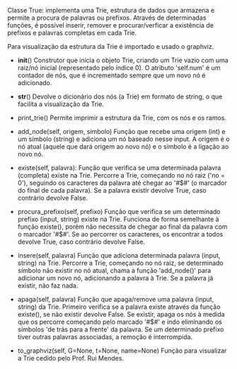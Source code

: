 Classe True: implementa uma Trie, estrutura de dados que armazena e permite a procura de palavras ou prefixos. Através de determinadas funções, é possível inserir, remover e procurar/verficar a existência de prefixos e palavras completas em cada Trie.

Para visualização da estrutura da Trie é importado e usado o graphviz.

*  __init__()
Construtor que inicia o objeto Trie, criando um Trie vazio com uma raiz/nó inicial (representado pelo índice 0). O atributo 'self.num' é um contador de nós, que é incrementado sempre que um novo nó é adicionado.

*  __str__()
Devolve o dicionário dos nós (a Trie) em formato de string, o que facilita a visualização da Trie.

* print_trie()
Permite imprimir a estrutura da Trie, com os nós e os ramos.

* add_node(self, origem, simbolo)
Função que recebe uma origem (int) e um símbolo (string) e adiciona um nó baseado nesse input.
A origem é o nó atual (aquele que dará origem ao novo nó) e o símbolo é a ligação ao novo nó.

* existe(self, palavra):
Função que verifica se uma determinada palavra (completa) existe na Trie.
Percorre a Trie, começando no nó raiz ('no = 0'), seguindo os caracteres da palavra até chegar ao '#$#' (o marcador do final de cada palavra). Se a palavra existir devolve True, caso contrário devolve False.

* procura_prefixo(self, prefixo)
Função que verifica se um determinado prefixo (input, string) existe na Trie.
Funciona de forma semelhante à função existe(), porém não necessita de chegar ao final da palavra com o marcador '#$#'. Se ao percorrer os caracteres, os encontrar a todos devolve True, caso contrário devolve False.

* insere(self, palavra)
Função que adiciona determinada palavra (input, string) na Trie. 
Percorre a Trie, começando no nó raiz, se determinado símbolo não existir no nó atual, chama a função 'add_node()' para adicionar um novo nó, adicionando a palavra à Trie. Se a palavra já existir, não faz nada. 

* apaga(self, palavra)
Função que apaga/remove uma palavra (input, string) da Trie.
Primeiro verifica se a palavra existe através da função existe(), se não existir devolve False.
Se existir, apaga os nós à medida que os percorre começando pelo marcado '#$#' e indo eliminando os símbolos 'de trás para a frente' da palavra. Se um determinado prefixo tiver outras palavras associadas, a remoção é interrompida. 

    
* to_graphviz(self, G=None, t=None, name=None)
Função para visualizar a Trie cedido pelo Prof. Rui Mendes.
